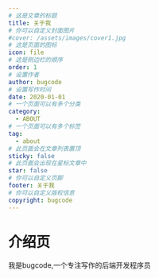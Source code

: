 ```yaml
---
# 这是文章的标题
title: 关于我
# 你可以自定义封面图片
#cover: /assets/images/cover1.jpg
# 这是页面的图标
icon: file
# 这是侧边栏的顺序
order: 1
# 设置作者
author: bugcode
# 设置写作时间
date: 2020-01-01
# 一个页面可以有多个分类
category:
  - ABOUT
# 一个页面可以有多个标签
tag:
  - about
# 此页面会在文章列表置顶
sticky: false
# 此页面会出现在星标文章中
star: false
# 你可以自定义页脚
footer: 关于我
# 你可以自定义版权信息
copyright: bugcode
---
```


# 介绍页

我是bugcode,一个专注写作的后端开发程序员
